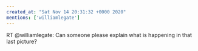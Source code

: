```yaml
---
created_at: "Sat Nov 14 20:31:32 +0000 2020"
mentions: ['williamlegate']
---
```


RT @williamlegate: Can someone please explain what is happening in that last picture?